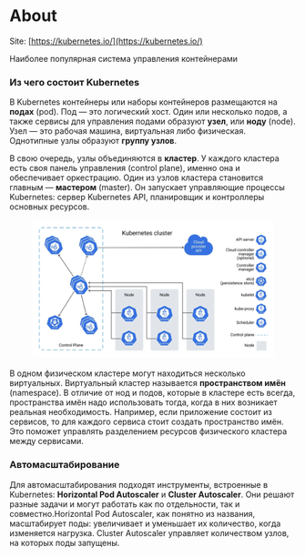 # About

Site: [https://kubernetes.io/](https://kubernetes.io/)

Наиболее популярная система управления контейнерами

### Из чего состоит Kubernetes

В Kubernetes контейнеры или наборы контейнеров размещаются на **подах** (pod). Под — это логический хост. Один или несколько подов, а также сервисы для управления подами образуют **узел**, или **ноду** (node). Узел — это рабочая машина, виртуальная либо физическая. Однотипные узлы образуют **группу узлов**.

В свою очередь, узлы объединяются в **кластер**. У каждого кластера есть своя панель управления (control plane), именно она и обеспечивает оркестрацию. Один из узлов кластера становится главным — **мастером** (master). Он запускает управляющие процессы Kubernetes: сервер Kubernetes API, планировщик и контроллеры основных ресурсов.

<figure><img src="../../.gitbook/assets/Image(1).png" alt=""><figcaption></figcaption></figure>

В одном физическом кластере могут находиться несколько виртуальных. Виртуальный кластер называется **пространством имён** (namespace). В отличие от нод и подов, которые в кластере есть всегда, пространства имён надо использовать тогда, когда в них возникает реальная необходимость. Например, если приложение состоит из сервисов, то для каждого сервиса стоит создать пространство имён. Это поможет управлять разделением ресурсов физического кластера между сервисами.

### Автомасштабирование

Для автомасштабирования подходят инструменты, встроенные в Kubernetes: **Horizontal Pod Autoscaler** и **Cluster Autoscaler**. Они решают разные задачи и могут работать как по отдельности, так и совместно.Horizontal Pod Autoscaler, как понятно из названия, масштабирует поды: увеличивает и уменьшает их количество, когда изменяется нагрузка. Cluster Autoscaler управляет количеством узлов, на которых поды запущены.
